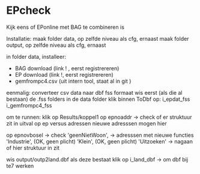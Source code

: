# EPcheck
Kijk eens of EPonline met BAG te combineren is

Installatie:
maak folder data, op zelfde niveau als cfg, ernaast
maak folder output, op zelfde niveau als cfg, ernaast

in folder data, installeer:
- BAG download (link ! , eerst registrereren)
- EP download (link !, eerst registrereren)
- gemfrompc4.csv (uit intern tool, staat al in git )

eenmalig: converteer csv data naar dbf fss formaat
wis eerst (als die al bestaan) de .fss folders in de data folder
klik binnen ToDbf op:
i_epdat_fss
i_gemfrompc4_fss

om te runnen:
klik op Results/koppel1
op epnoaddr -> check of er struktuur zit in uitval op ep versus adressen
nieuwe adresssen mogen hier

op epnovbosel  -> check
'geenNietWoon', -> adresssen met nieuwe functies
'Industrie', (OK, geen plicht)
'Klein', (OK, geen plicht)
'Uitzoeken' -> nagaan of hier struktuur in zit

wis output/outp2land.dbf als deze bestaat
klik op i_land_dbf -> om dbf bij te7 werken


